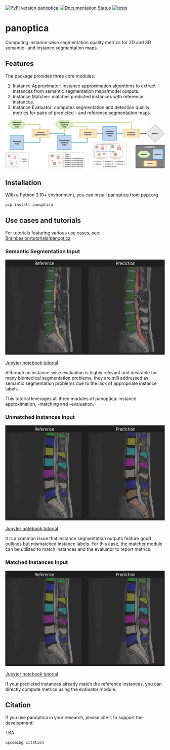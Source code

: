 [![PyPI version panoptica](https://badge.fury.io/py/panoptica.svg)](https://pypi.python.org/pypi/panoptica/)
[![Documentation Status](https://readthedocs.org/projects/panoptica/badge/?version=latest)](http://panoptica.readthedocs.io/?badge=latest)
[![tests](https://github.com/BrainLesion/panoptica/actions/workflows/tests.yml/badge.svg)](https://github.com/BrainLesion/panoptica/actions/workflows/tests.yml)


# panoptica

Computing instance-wise segmentation quality metrics for 2D and 3D semantic- and instance segmentation maps.

## Features

The package provides three core modules:

1. Instance Approximator: instance approximation algorithms to extract instances from semantic segmentation maps/model outputs.
2. Instance Matcher: matches predicted instances with reference instances.
3. Instance Evaluator: computes segmentation and detection quality metrics for pairs of predicted - and reference segmentation maps.

![workflow_figure](https://github.com/BrainLesion/panoptica/blob/main/examples/figures/workflow.png?raw=true)

## Installation

With a Python 3.10+ environment, you can install panoptica from [pypi.org](https://pypi.org/project/panoptica/)

```sh
pip install panoptica
```

## Use cases and tutorials

For tutorials featuring various use cases, see: [BrainLesion/tutorials/panoptica](https://github.com/BrainLesion/tutorials/tree/main/panoptica)

### Semantic Segmentation Input

<img src="https://github.com/BrainLesion/panoptica/blob/main/examples/figures/semantic.png?raw=true" alt="semantic_figure" height="300"/>

[Jupyter notebook tutorial](https://github.com/BrainLesion/tutorials/tree/main/panoptica/example_spine_semantic.ipynb)


Although an instance-wise evaluation is highly relevant and desirable for many biomedical segmentation problems, they are still addressed as semantic segmentation problems due to the lack of appropriate instance labels.

This tutorial leverages all three modules of panoptica: instance approximation, -matching and -evaluation.

### Unmatched Instances Input

<img src="https://github.com/BrainLesion/panoptica/blob/main/examples/figures/unmatched_instance.png?raw=true" alt="unmatched_instance_figure" height="300"/>

[Jupyter notebook tutorial](https://github.com/BrainLesion/tutorials/tree/main/panoptica/example_spine_unmatched_instance.ipynb)

It is a common issue that instance segmentation outputs feature good outlines but mismatched instance labels.
For this case, the matcher module can be utilized to match instances and the evaluator to report metrics.


### Matched Instances Input

<img src="https://github.com/BrainLesion/panoptica/blob/main/examples/figures/matched_instance.png?raw=true" alt="matched_instance_figure" height="300"/>

[Jupyter notebook tutorial](https://github.com/BrainLesion/tutorials/tree/main/panoptica/example_spine_matched_instance.ipynb) 

If your predicted instances already match the reference instances, you can directly compute metrics using the evaluator module.

## Citation

If you use panoptica in your research, please cite it to support the development!

TBA

```
upcoming citation
```
